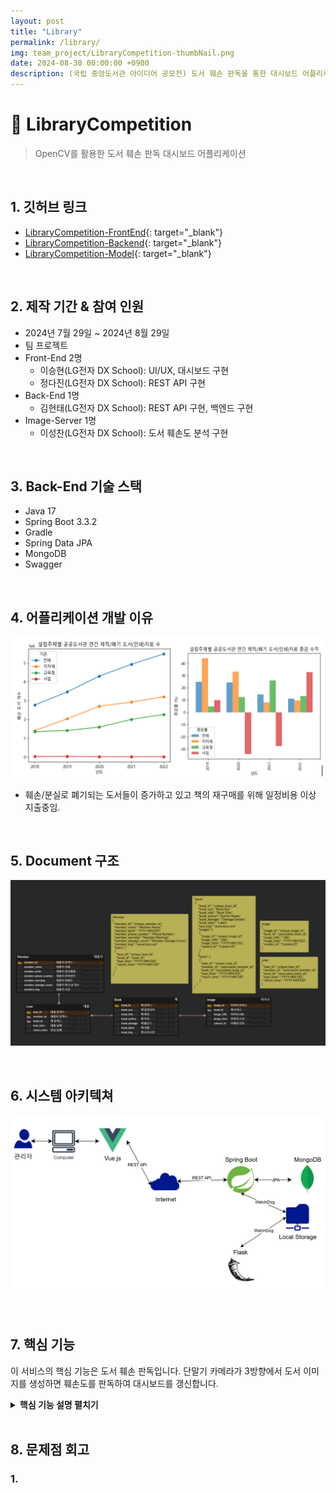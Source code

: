 ```yaml
---
layout: post
title: "Library"
permalink: /library/
img: team_project/LibraryCompetition-thumbNail.png
date: 2024-08-30 00:00:00 +0900
description: (국립 중앙도서관 아이디어 공모전) 도서 훼손 판독을 통한 대시보드 어플리케이션
---
```


# :pushpin: LibraryCompetition
> OpenCV를 활용한 도서 훼손 판독 대시보드 어플리케이션

<br>

## 1. 깃허브 링크
- [LibraryCompetition-FrontEnd](https://github.com/kimgusxo/LibraryCompetition-Frontend){: target="_blank"}
- [LibraryCompetition-Backend](https://github.com/kimgusxo/LibraryCompetition-Backend){: target="_blank"}
- [LibraryCompetition-Model](https://github.com/kimgusxo/LibraryCompetition-Model){: target="_blank"}

<br>

## 2. 제작 기간 & 참여 인원
- 2024년 7월 29일 ~ 2024년 8월 29일
- 팀 프로젝트
- Front-End 2명
    - 이승현(LG전자 DX School): UI/UX, 대시보드 구현
    - 정다진(LG전자 DX School): REST API 구현
- Back-End 1명
    - 김현태(LG전자 DX School): REST API 구현, 백엔드 구현
- Image-Server 1명
    - 이성찬(LG전자 DX School): 도서 훼손도 분석 구현

<br>

## 3. Back-End 기술 스택
- Java 17
- Spring Boot 3.3.2
- Gradle
- Spring Data JPA
- MongoDB
- Swagger

<br>

## 4. 어플리케이션 개발 이유
![Graph](../assets/img/team_project/LibraryCompetition-Graph.png)
- 훼손/분실로 폐기되는 도서들이 증가하고 있고 책의 재구매를 위해 일정비용 이상 지출중임.

<br>

## 5. Document 구조
![Document](../assets/img/team_project/LibraryCompetition-ERDDiagram.png)

<br>

## 6. 시스템 아키텍쳐
![SystemArchitecture](../assets/img/team_project/LibraryCompetition-SystemArchitecture.png)

<br>

## 7. 핵심 기능
이 서비스의 핵심 기능은 도서 훼손 판독입니다.
단말기 카메라가 3방향에서 도서 이미지를 생성하면 훼손도를 판독하여 대시보드를 갱신합니다.

<details>

<summary><b>핵심 기능 설명 펼치기</b></summary>
<div markdown="1">

### 7-1. 도서관 도서 검색 페이지
<details>

<summary>
  <b>도서관 도서 검색 페이지 보기</b>
</summary>

<div markdown="1">

![BookPage](../assets/img/team_project/LibraryCompetition-BookPage.png)

</div>
</details>

### 7-2. 도서관 사용자 검색 페이지
<details>

<summary>
  <b>도서관 사용자 검색 페이지 보기</b>
</summary>

<div markdown="1">

![MemberPage](../assets/img/team_project/LibraryCompetition-MemberPage.png)

</div>
</details>

### 7-3. 도서 상세정보 페이지
<details>

<summary>
  <b>도서 상세정보 페이지 보기</b>
</summary>

<div markdown="1">

![BookDetail](../assets/img/team_project/LibraryCompetition-BookDetail.png)

</div>
</details>

### 7-4. 사용자 상세 정보 페이지
<details>

<summary>
  <b>사용자 상세 정보 페이지 보기</b>
</summary>

<div markdown="1">

![MemberDetail](../assets/img/team_project/LibraryCompetition-MemberDetail.png)

</div>
</details>

### 7-5. 도서 이미지 훼손도 판단 페이지
<details>

<summary>
  <b>도서 이미지 훼손도 분석 페이지 보기</b>
</summary>

<div markdown="1">

![ImagePage](../assets/img/team_project/LibraryCompetition-ImagePage.png)

</div>
</details>

### 7-6. 도서 이미지 훼손도 분석
<details>

<summary>
  <b>도서 이미지 훼손도 분석 보기</b>
</summary>

<div markdown="1">

![Result](../assets/img/team_project/LibraryCompetition-Result.png)

</div>
</details>

</div>
</details>

<br>

## 8. 문제점 회고
### 1. 